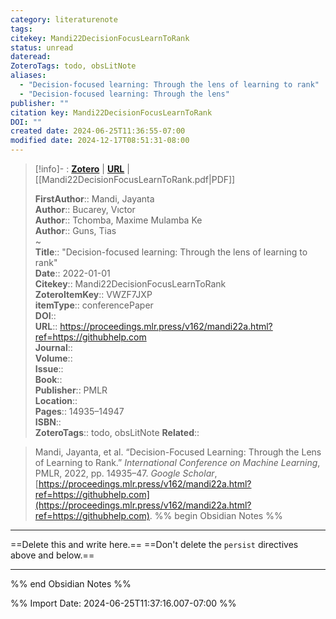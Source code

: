 ```yaml
---
category: literaturenote
tags: 
citekey: Mandi22DecisionFocusLearnToRank
status: unread
dateread: 
ZoteroTags: todo, obsLitNote
aliases:
  - "Decision-focused learning: Through the lens of learning to rank"
  - "Decision-focused learning: Through the lens"
publisher: ""
citation key: Mandi22DecisionFocusLearnToRank
DOI: ""
created date: 2024-06-25T11:36:55-07:00
modified date: 2024-12-17T08:51:31-08:00
---
```


> [!info]- : [**Zotero**](zotero://select/library/items/VWZF7JXP)   | [**URL**](https://proceedings.mlr.press/v162/mandi22a.html?ref=https://githubhelp.com) | [[Mandi22DecisionFocusLearnToRank.pdf|PDF]]
>
> 
> 
> **FirstAuthor**:: Mandi, Jayanta  
> **Author**:: Bucarey, Vıctor  
> **Author**:: Tchomba, Maxime Mulamba Ke  
> **Author**:: Guns, Tias  
~    
> **Title**:: "Decision-focused learning: Through the lens of learning to rank"  
> **Date**:: 2022-01-01  
> **Citekey**:: Mandi22DecisionFocusLearnToRank  
> **ZoteroItemKey**:: VWZF7JXP  
> **itemType**:: conferencePaper  
> **DOI**::   
> **URL**:: https://proceedings.mlr.press/v162/mandi22a.html?ref=https://githubhelp.com  
> **Journal**::   
> **Volume**::   
> **Issue**::   
> **Book**::   
> **Publisher**:: PMLR  
> **Location**::    
> **Pages**:: 14935–14947  
> **ISBN**::   
> **ZoteroTags**:: todo, obsLitNote
> **Related**:: 

> Mandi, Jayanta, et al. “Decision-Focused Learning: Through the Lens of Learning to Rank.” _International Conference on Machine Learning_, PMLR, 2022, pp. 14935–47. _Google Scholar_, [https://proceedings.mlr.press/v162/mandi22a.html?ref=https://githubhelp.com](https://proceedings.mlr.press/v162/mandi22a.html?ref=https://githubhelp.com).
%% begin Obsidian Notes %%
___
==Delete this and write here.==
==Don't delete the `persist` directives above and below.==
___
%% end Obsidian Notes %%



%% Import Date: 2024-06-25T11:37:16.007-07:00 %%

